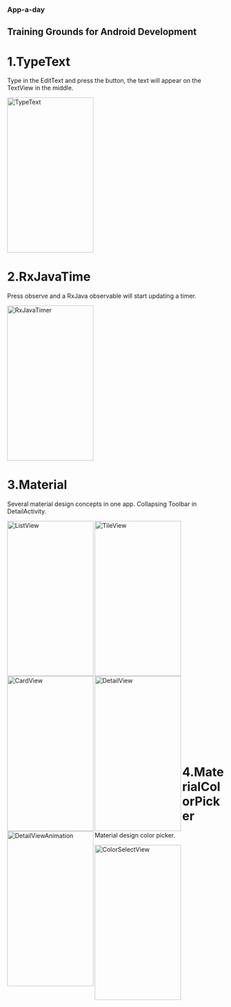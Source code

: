 ### App-a-day

## Training Grounds for Android Development

# 1.TypeText

Type in the EditText and press the button, the text will appear on the TextView in the middle. 

<img src="https://github.com/kstoyanov5/App-a-day/blob/master/screenshots/1.TypeText.png" alt="TypeText" class="inline" width="200px" height ="360px">

# 2.RxJavaTime

Press observe and a RxJava observable will start updating a timer. 

<img src="https://github.com/kstoyanov5/App-a-day/blob/master/screenshots/2.RxJavaTime.png" alt="RxJavaTimer" class="inline" width="200px" height ="360px">


# 3.Material

Several material design concepts in one app. Collapsing Toolbar in DetailActivity.

<img src="https://github.com/kstoyanov5/App-a-day/blob/master/screenshots/3.MaterialPhotos/1.ListView.png" alt="ListView" class="inline" width="200px" height ="360px" align="left">
<img src="https://github.com/kstoyanov5/App-a-day/blob/master/screenshots/3.MaterialPhotos/2.TileView.png" alt="TileView" class="inline" width="200px" height ="360px" align="left">
<img src="https://github.com/kstoyanov5/App-a-day/blob/master/screenshots/3.MaterialPhotos/3.CardView.png" alt="CardView" class="inline" width="200px" height ="360px" align="left"> 
<br/><br/><br/><br/><br/>

<img src="https://github.com/kstoyanov5/App-a-day/blob/master/screenshots/3.MaterialPhotos/4.DetailView.png" alt="DetailView" class="inline" width="200px" height ="360px" align="left">
<img src="https://github.com/kstoyanov5/App-a-day/blob/master/screenshots/3.MaterialPhotos/5.DetailViewAnimation.gif" alt="DetailViewAnimation" class="inline" width="200px" height ="360px" align="left">  
<br/><br/><br/><br/><br/><br/><br/><br/><br/><br/><br/><br/><br/><br/><br/><br/><br/><br/><br/><br/><br/><br/><br/><br/><br/><br/>


# 4.MaterialColorPicker

Material design color picker. 

<img src="https://github.com/kstoyanov5/App-a-day/blob/master/screenshots/4.MaterialColorPickerPhotos/1.ColorSelectView.png" alt="ColorSelectView" width="200px" height ="360px" align="left">

